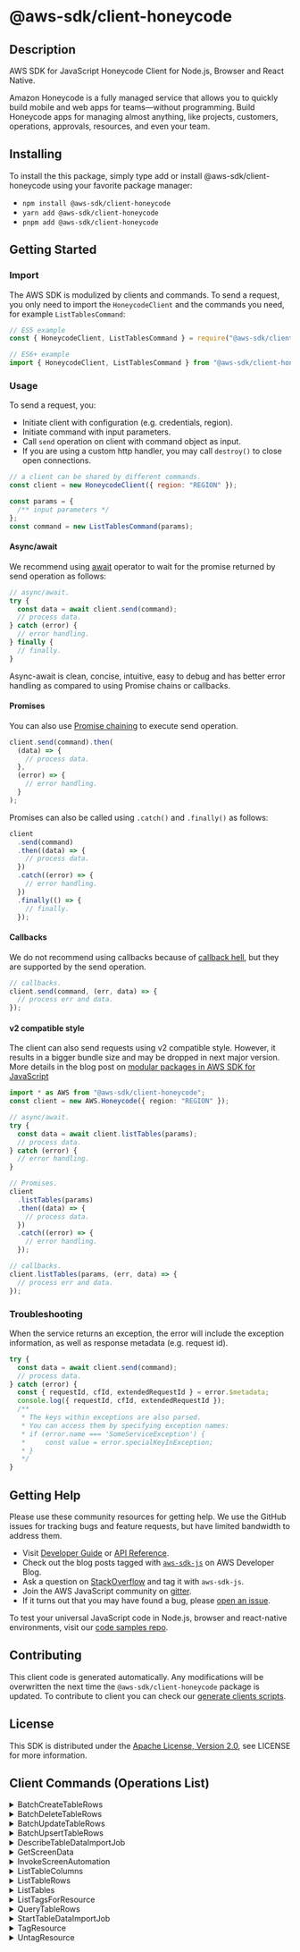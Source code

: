<!-- generated file, do not edit directly -->

# @aws-sdk/client-honeycode

## Description

AWS SDK for JavaScript Honeycode Client for Node.js, Browser and React Native.

<p>
Amazon Honeycode is a fully managed service that allows you to quickly build mobile and web apps for teams—without
programming. Build Honeycode apps for managing almost anything, like projects, customers, operations, approvals,
resources, and even your team.
</p>

## Installing

To install the this package, simply type add or install @aws-sdk/client-honeycode
using your favorite package manager:

- `npm install @aws-sdk/client-honeycode`
- `yarn add @aws-sdk/client-honeycode`
- `pnpm add @aws-sdk/client-honeycode`

## Getting Started

### Import

The AWS SDK is modulized by clients and commands.
To send a request, you only need to import the `HoneycodeClient` and
the commands you need, for example `ListTablesCommand`:

```js
// ES5 example
const { HoneycodeClient, ListTablesCommand } = require("@aws-sdk/client-honeycode");
```

```ts
// ES6+ example
import { HoneycodeClient, ListTablesCommand } from "@aws-sdk/client-honeycode";
```

### Usage

To send a request, you:

- Initiate client with configuration (e.g. credentials, region).
- Initiate command with input parameters.
- Call `send` operation on client with command object as input.
- If you are using a custom http handler, you may call `destroy()` to close open connections.

```js
// a client can be shared by different commands.
const client = new HoneycodeClient({ region: "REGION" });

const params = {
  /** input parameters */
};
const command = new ListTablesCommand(params);
```

#### Async/await

We recommend using [await](https://developer.mozilla.org/en-US/docs/Web/JavaScript/Reference/Operators/await)
operator to wait for the promise returned by send operation as follows:

```js
// async/await.
try {
  const data = await client.send(command);
  // process data.
} catch (error) {
  // error handling.
} finally {
  // finally.
}
```

Async-await is clean, concise, intuitive, easy to debug and has better error handling
as compared to using Promise chains or callbacks.

#### Promises

You can also use [Promise chaining](https://developer.mozilla.org/en-US/docs/Web/JavaScript/Guide/Using_promises#chaining)
to execute send operation.

```js
client.send(command).then(
  (data) => {
    // process data.
  },
  (error) => {
    // error handling.
  }
);
```

Promises can also be called using `.catch()` and `.finally()` as follows:

```js
client
  .send(command)
  .then((data) => {
    // process data.
  })
  .catch((error) => {
    // error handling.
  })
  .finally(() => {
    // finally.
  });
```

#### Callbacks

We do not recommend using callbacks because of [callback hell](http://callbackhell.com/),
but they are supported by the send operation.

```js
// callbacks.
client.send(command, (err, data) => {
  // process err and data.
});
```

#### v2 compatible style

The client can also send requests using v2 compatible style.
However, it results in a bigger bundle size and may be dropped in next major version. More details in the blog post
on [modular packages in AWS SDK for JavaScript](https://aws.amazon.com/blogs/developer/modular-packages-in-aws-sdk-for-javascript/)

```ts
import * as AWS from "@aws-sdk/client-honeycode";
const client = new AWS.Honeycode({ region: "REGION" });

// async/await.
try {
  const data = await client.listTables(params);
  // process data.
} catch (error) {
  // error handling.
}

// Promises.
client
  .listTables(params)
  .then((data) => {
    // process data.
  })
  .catch((error) => {
    // error handling.
  });

// callbacks.
client.listTables(params, (err, data) => {
  // process err and data.
});
```

### Troubleshooting

When the service returns an exception, the error will include the exception information,
as well as response metadata (e.g. request id).

```js
try {
  const data = await client.send(command);
  // process data.
} catch (error) {
  const { requestId, cfId, extendedRequestId } = error.$metadata;
  console.log({ requestId, cfId, extendedRequestId });
  /**
   * The keys within exceptions are also parsed.
   * You can access them by specifying exception names:
   * if (error.name === 'SomeServiceException') {
   *     const value = error.specialKeyInException;
   * }
   */
}
```

## Getting Help

Please use these community resources for getting help.
We use the GitHub issues for tracking bugs and feature requests, but have limited bandwidth to address them.

- Visit [Developer Guide](https://docs.aws.amazon.com/sdk-for-javascript/v3/developer-guide/welcome.html)
  or [API Reference](https://docs.aws.amazon.com/AWSJavaScriptSDK/v3/latest/index.html).
- Check out the blog posts tagged with [`aws-sdk-js`](https://aws.amazon.com/blogs/developer/tag/aws-sdk-js/)
  on AWS Developer Blog.
- Ask a question on [StackOverflow](https://stackoverflow.com/questions/tagged/aws-sdk-js) and tag it with `aws-sdk-js`.
- Join the AWS JavaScript community on [gitter](https://gitter.im/aws/aws-sdk-js-v3).
- If it turns out that you may have found a bug, please [open an issue](https://github.com/aws/aws-sdk-js-v3/issues/new/choose).

To test your universal JavaScript code in Node.js, browser and react-native environments,
visit our [code samples repo](https://github.com/aws-samples/aws-sdk-js-tests).

## Contributing

This client code is generated automatically. Any modifications will be overwritten the next time the `@aws-sdk/client-honeycode` package is updated.
To contribute to client you can check our [generate clients scripts](https://github.com/aws/aws-sdk-js-v3/tree/main/scripts/generate-clients).

## License

This SDK is distributed under the
[Apache License, Version 2.0](http://www.apache.org/licenses/LICENSE-2.0),
see LICENSE for more information.

## Client Commands (Operations List)

<details>
<summary>
BatchCreateTableRows
</summary>

[Command API Reference](https://docs.aws.amazon.com/AWSJavaScriptSDK/v3/latest/client/honeycode/command/BatchCreateTableRowsCommand/) / [Input](https://docs.aws.amazon.com/AWSJavaScriptSDK/v3/latest/Package/-aws-sdk-client-honeycode/Interface/BatchCreateTableRowsCommandInput/) / [Output](https://docs.aws.amazon.com/AWSJavaScriptSDK/v3/latest/Package/-aws-sdk-client-honeycode/Interface/BatchCreateTableRowsCommandOutput/)

</details>
<details>
<summary>
BatchDeleteTableRows
</summary>

[Command API Reference](https://docs.aws.amazon.com/AWSJavaScriptSDK/v3/latest/client/honeycode/command/BatchDeleteTableRowsCommand/) / [Input](https://docs.aws.amazon.com/AWSJavaScriptSDK/v3/latest/Package/-aws-sdk-client-honeycode/Interface/BatchDeleteTableRowsCommandInput/) / [Output](https://docs.aws.amazon.com/AWSJavaScriptSDK/v3/latest/Package/-aws-sdk-client-honeycode/Interface/BatchDeleteTableRowsCommandOutput/)

</details>
<details>
<summary>
BatchUpdateTableRows
</summary>

[Command API Reference](https://docs.aws.amazon.com/AWSJavaScriptSDK/v3/latest/client/honeycode/command/BatchUpdateTableRowsCommand/) / [Input](https://docs.aws.amazon.com/AWSJavaScriptSDK/v3/latest/Package/-aws-sdk-client-honeycode/Interface/BatchUpdateTableRowsCommandInput/) / [Output](https://docs.aws.amazon.com/AWSJavaScriptSDK/v3/latest/Package/-aws-sdk-client-honeycode/Interface/BatchUpdateTableRowsCommandOutput/)

</details>
<details>
<summary>
BatchUpsertTableRows
</summary>

[Command API Reference](https://docs.aws.amazon.com/AWSJavaScriptSDK/v3/latest/client/honeycode/command/BatchUpsertTableRowsCommand/) / [Input](https://docs.aws.amazon.com/AWSJavaScriptSDK/v3/latest/Package/-aws-sdk-client-honeycode/Interface/BatchUpsertTableRowsCommandInput/) / [Output](https://docs.aws.amazon.com/AWSJavaScriptSDK/v3/latest/Package/-aws-sdk-client-honeycode/Interface/BatchUpsertTableRowsCommandOutput/)

</details>
<details>
<summary>
DescribeTableDataImportJob
</summary>

[Command API Reference](https://docs.aws.amazon.com/AWSJavaScriptSDK/v3/latest/client/honeycode/command/DescribeTableDataImportJobCommand/) / [Input](https://docs.aws.amazon.com/AWSJavaScriptSDK/v3/latest/Package/-aws-sdk-client-honeycode/Interface/DescribeTableDataImportJobCommandInput/) / [Output](https://docs.aws.amazon.com/AWSJavaScriptSDK/v3/latest/Package/-aws-sdk-client-honeycode/Interface/DescribeTableDataImportJobCommandOutput/)

</details>
<details>
<summary>
GetScreenData
</summary>

[Command API Reference](https://docs.aws.amazon.com/AWSJavaScriptSDK/v3/latest/client/honeycode/command/GetScreenDataCommand/) / [Input](https://docs.aws.amazon.com/AWSJavaScriptSDK/v3/latest/Package/-aws-sdk-client-honeycode/Interface/GetScreenDataCommandInput/) / [Output](https://docs.aws.amazon.com/AWSJavaScriptSDK/v3/latest/Package/-aws-sdk-client-honeycode/Interface/GetScreenDataCommandOutput/)

</details>
<details>
<summary>
InvokeScreenAutomation
</summary>

[Command API Reference](https://docs.aws.amazon.com/AWSJavaScriptSDK/v3/latest/client/honeycode/command/InvokeScreenAutomationCommand/) / [Input](https://docs.aws.amazon.com/AWSJavaScriptSDK/v3/latest/Package/-aws-sdk-client-honeycode/Interface/InvokeScreenAutomationCommandInput/) / [Output](https://docs.aws.amazon.com/AWSJavaScriptSDK/v3/latest/Package/-aws-sdk-client-honeycode/Interface/InvokeScreenAutomationCommandOutput/)

</details>
<details>
<summary>
ListTableColumns
</summary>

[Command API Reference](https://docs.aws.amazon.com/AWSJavaScriptSDK/v3/latest/client/honeycode/command/ListTableColumnsCommand/) / [Input](https://docs.aws.amazon.com/AWSJavaScriptSDK/v3/latest/Package/-aws-sdk-client-honeycode/Interface/ListTableColumnsCommandInput/) / [Output](https://docs.aws.amazon.com/AWSJavaScriptSDK/v3/latest/Package/-aws-sdk-client-honeycode/Interface/ListTableColumnsCommandOutput/)

</details>
<details>
<summary>
ListTableRows
</summary>

[Command API Reference](https://docs.aws.amazon.com/AWSJavaScriptSDK/v3/latest/client/honeycode/command/ListTableRowsCommand/) / [Input](https://docs.aws.amazon.com/AWSJavaScriptSDK/v3/latest/Package/-aws-sdk-client-honeycode/Interface/ListTableRowsCommandInput/) / [Output](https://docs.aws.amazon.com/AWSJavaScriptSDK/v3/latest/Package/-aws-sdk-client-honeycode/Interface/ListTableRowsCommandOutput/)

</details>
<details>
<summary>
ListTables
</summary>

[Command API Reference](https://docs.aws.amazon.com/AWSJavaScriptSDK/v3/latest/client/honeycode/command/ListTablesCommand/) / [Input](https://docs.aws.amazon.com/AWSJavaScriptSDK/v3/latest/Package/-aws-sdk-client-honeycode/Interface/ListTablesCommandInput/) / [Output](https://docs.aws.amazon.com/AWSJavaScriptSDK/v3/latest/Package/-aws-sdk-client-honeycode/Interface/ListTablesCommandOutput/)

</details>
<details>
<summary>
ListTagsForResource
</summary>

[Command API Reference](https://docs.aws.amazon.com/AWSJavaScriptSDK/v3/latest/client/honeycode/command/ListTagsForResourceCommand/) / [Input](https://docs.aws.amazon.com/AWSJavaScriptSDK/v3/latest/Package/-aws-sdk-client-honeycode/Interface/ListTagsForResourceCommandInput/) / [Output](https://docs.aws.amazon.com/AWSJavaScriptSDK/v3/latest/Package/-aws-sdk-client-honeycode/Interface/ListTagsForResourceCommandOutput/)

</details>
<details>
<summary>
QueryTableRows
</summary>

[Command API Reference](https://docs.aws.amazon.com/AWSJavaScriptSDK/v3/latest/client/honeycode/command/QueryTableRowsCommand/) / [Input](https://docs.aws.amazon.com/AWSJavaScriptSDK/v3/latest/Package/-aws-sdk-client-honeycode/Interface/QueryTableRowsCommandInput/) / [Output](https://docs.aws.amazon.com/AWSJavaScriptSDK/v3/latest/Package/-aws-sdk-client-honeycode/Interface/QueryTableRowsCommandOutput/)

</details>
<details>
<summary>
StartTableDataImportJob
</summary>

[Command API Reference](https://docs.aws.amazon.com/AWSJavaScriptSDK/v3/latest/client/honeycode/command/StartTableDataImportJobCommand/) / [Input](https://docs.aws.amazon.com/AWSJavaScriptSDK/v3/latest/Package/-aws-sdk-client-honeycode/Interface/StartTableDataImportJobCommandInput/) / [Output](https://docs.aws.amazon.com/AWSJavaScriptSDK/v3/latest/Package/-aws-sdk-client-honeycode/Interface/StartTableDataImportJobCommandOutput/)

</details>
<details>
<summary>
TagResource
</summary>

[Command API Reference](https://docs.aws.amazon.com/AWSJavaScriptSDK/v3/latest/client/honeycode/command/TagResourceCommand/) / [Input](https://docs.aws.amazon.com/AWSJavaScriptSDK/v3/latest/Package/-aws-sdk-client-honeycode/Interface/TagResourceCommandInput/) / [Output](https://docs.aws.amazon.com/AWSJavaScriptSDK/v3/latest/Package/-aws-sdk-client-honeycode/Interface/TagResourceCommandOutput/)

</details>
<details>
<summary>
UntagResource
</summary>

[Command API Reference](https://docs.aws.amazon.com/AWSJavaScriptSDK/v3/latest/client/honeycode/command/UntagResourceCommand/) / [Input](https://docs.aws.amazon.com/AWSJavaScriptSDK/v3/latest/Package/-aws-sdk-client-honeycode/Interface/UntagResourceCommandInput/) / [Output](https://docs.aws.amazon.com/AWSJavaScriptSDK/v3/latest/Package/-aws-sdk-client-honeycode/Interface/UntagResourceCommandOutput/)

</details>
